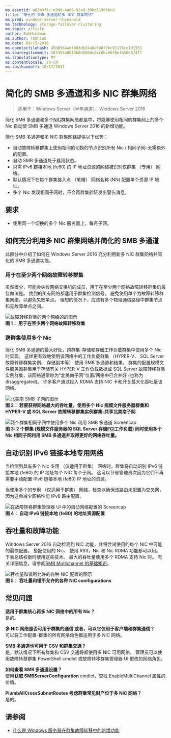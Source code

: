 ```yaml
---
ms.assetid: a6343f1c-e9dd-4a02-91ad-39bd519d66cd
title: "简化的 SMB 多通道和多 NIC 群集网络"
ms.prod: windows-server-threshold
ms.technology: storage-failover-clustering
ms.topic: article
author: RobHindman
ms.author: robhind
ms.date: 09/15/2016
ms.openlocfilehash: 45d8364adf9d3db24a8e6d8f7bc91178ce7d1551
ms.sourcegitcommit: 583355400f6b0d880dc0ac6bc06f0efb50d674f7
ms.translationtype: MT
ms.contentlocale: zh-CN
ms.lasthandoff: 10/17/2017
---
```

# <a name="simplified-smb-multichannel-and-multi-nic-cluster-networks"></a>简化的 SMB 多通道和多 NIC 群集网络

> 适用于：Windows Server（半年通道）、Windows Server 2016

简化 SMB 多通道和多个<abbr title="网络接口卡">NIC</abbr>群集网络都是中，将能够使用相同的群集网上的多个 Nic 自动使 SMB 多通道 Windows Server 2016 的新增功能。  

简化 SMB 多通道和多 NIC 群集网络提供以下优势：  
- 自动故障转移群集上使用相同的切换的节点识别所有 Nic / 相同子网-无需额外的配置。  
- 自动 SMB 多通道处于启用状态。  
- 只需 IPv6 链接本地 (fe80) 的 IP 地址资源的网络被识别仅群集 （专用） 网络。  
- 默认情况下在每个群集接入点 （笔帽） 网络名称 (NN) 配置单个资源 IP 地址。  
- 多个 Nic 发现相同子网时，不会再群集验证发出警告消息。  

## <a name="requirements"></a>要求  
-   使用同一个切换的多个 Nic 服务器上，每月子网。  

## <a name="how-to-take-advantage-of-multi-nic-clusters-networks-and-simplified-smb-multichannel"></a>如何充分利用多 NIC 群集网络并简化的 SMB 多通道  
此部分中介绍了如何在 Windows Server 2016 充分利用新多 NIC 群集网络并简化的 SMB 多通道功能。  

### <a name="use-at-least-two-networks-for-failover-clustering"></a>用于在至少两个网络故障转移群集   
虽然很少，可能会失败网络交换机的成员，用于在至少两个网络故障转移群集仍最佳做法是。 找到的所有网络都适用于群集检测信号。 避免使用单个为故障转移群集网络，以避免失败单点。 理想的情况下，应该有多个物理通信路径中群集节点和无故障单点之间。  

![故障转移群集的两个网络的的图示](media/Simplified-SMB-Multichannel-and-Multi-NIC-Cluster-Networks/Clustering_MulitNIC_Fig1.png)  
**图 1： 用于在至少两个网络故障转移群集**  

### <a name="use-multiple-nics-across-clusters"></a>跨群集使用多个 Nic  

简化 SMB 多通道的最大好处，跨群集-存储和存储工作负载群集中使用多个 Nic 时实现。 这样更有效地使用该网络中的工作负载群集 （HYPER-V、 SQL Server 故障转移群集实例、 存储副本等） 使用 SMB 多通道和结果。 群集的配置规模文件服务器群集用于存储有关 HYPER-V 工作负载数据或 SQL Server 故障转移群集实例群集，该网络通常称为"北美南子网"位置/网络中已合并好 (也称为 disaggregated)。 许多客户通过投入 RDMA 支持 NIC 卡和开关最大化吞吐量该网络。  

![北美南 SMB 子网的图示](media/Simplified-SMB-Multichannel-and-Multi-NIC-Cluster-Networks/Clustering_MulitNIC_Fig2.png)  
**图 2： 若要获得网络最大的吞吐量，使用多个 Nic 规模文件服务器群集和 HYPER-V 或 SQL Server 故障转移群集实例群集-共享北美南子网**  

![两个群集相同子网中使用多个 Nic 利用 SMB 多通道 Screencap](media/Simplified-SMB-Multichannel-and-Multi-NIC-Cluster-Networks/Clustering_MulitNIC_Fig3.png)  
**图 3: 2 个群集 (规模文件服务器的 SQL Server 存储<abbr title="故障转移群集实例">FCI</abbr>工作负载) 同时使用多个 Nic 相同子网利用 SMB 多通道并取得更好的网络吞吐量。** 

## <a name="automatic-recognition-of-ipv6-link-local-private-networks"></a>自动识别 IPv6 链接本地专用网络  
当检测到具有多个 Nic 专用 （仅适用于群集） 网络时，群集将自动识别 IPv6 链接本地 (fe80) 的 IP 地址每个 NIC 每个子网。 这可以节省管理员次因为它们不再需要手动配置 IPv6 链接本地 (fe80) IP 地址的资源。  

当使用多个的专用 （仅适用于群集） 网络，检查以确保该路由未配置为交叉网，因为这会减少网络性能 IPv6 路由配置。  

![在故障转移群集管理器 UI 中的自动网络配置的 Screencap](media/Simplified-SMB-Multichannel-and-Multi-NIC-Cluster-Networks/Clustering_MulitNIC_Fig4.png)  
**图 4： 自动 IPv6 链接本地 (fe80) 的地址资源配置**  

## <a name="throughput-and-fault-tolerance"></a>吞吐量和故障功能  
Windows Server 2016 自动检测到 NIC 功能，并将尝试使用的每个 NIC 中可能的最快配置。 搭配使用的 Nic、 使用 RSS，Nic 和 Nic RDMA 功能都可以用。 下表总结权衡时使用这些技术。 最大的吞吐量使用多个 RDMA 支持 Nic 时。 有关详细信息，请参阅[SMB Mutlichannel 的基础知识](https://blogs.technet.microsoft.com/josebda/2012/06/28/the-basics-of-smb-multichannel-a-feature-of-windows-server-2012-and-smb-3-0/)。

![吞吐量和错所允许的各种 NIC 配置的图示](media/Simplified-SMB-Multichannel-and-Multi-NIC-Cluster-Networks/Clustering_MulitNIC_Fig5.png)  
**图 5： 吞吐量和错所允许的各种 NIC conifigurations**   

## <a name="frequently-asked-questions"></a>常见问题  
**适用于群集核心再多 NIC 网络中的所有 Nic？**  
    是的。  

**多 NIC 网络是否可用于群集的通信 或者，可以它仅用于客户端和群集通信？**  
    可以将工作配置-群集的所有网络角色都适用于多 NIC 网络。  

**SMB 多通道也可用于 CSV 和群集交通？**  
    是，默认情况下所有群集和 CSV 交通将都使用多 NIC 可用网络。 管理员可以使用故障转移群集 PowerShell cmdlet 或故障转移群集管理器 UI 更改的网络角色。  

**如何查看 SMB 多通道设置？**  
    使用**获取 SMBServerConfiguration** cmdlet，查找 EnableMultiChannel 属性的价值。  

**PlumbAllCrossSubnetRoutes 考虑群集常见财产位于多 NIC 网络？**  
     是的。  

## <a name="see-also"></a>请参阅  
- [什么是 Windows 服务器在群集故障转移中的新增功能](whats-new-in-failover-clustering.md)  
